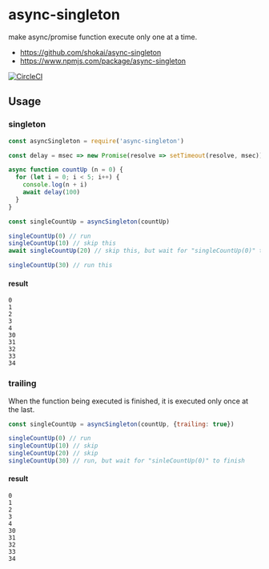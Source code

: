 # async-singleton

make async/promise function execute only one at a time.

- https://github.com/shokai/async-singleton
- https://www.npmjs.com/package/async-singleton

[![CircleCI](https://circleci.com/gh/shokai/async-singleton.svg?style=svg)](https://circleci.com/gh/shokai/async-singleton)


## Usage

### singleton

```js
const asyncSingleton = require('async-singleton')

const delay = msec => new Promise(resolve => setTimeout(resolve, msec))

async function countUp (n = 0) {
  for (let i = 0; i < 5; i++) {
    console.log(n + i)
    await delay(100)
  }
}
```

```js
const singleCountUp = asyncSingleton(countUp)

singleCountUp(0) // run
singleCountUp(10) // skip this
await singleCountUp(20) // skip this, but wait for "singleCountUp(0)" to finish

singleCountUp(30) // run this
```


#### result

```
0
1
2
3
4
30
31
32
33
34
```

### trailing

When the function being executed is finished, it is executed only once at the last.


```js
const singleCountUp = asyncSingleton(countUp, {trailing: true})

singleCountUp(0) // run
singleCountUp(10) // skip
singleCountUp(20) // skip
singleCountUp(30) // run, but wait for "sinleCountUp(0)" to finish
```

#### result

```
0
1
2
3
4
30
31
32
33
34
```
